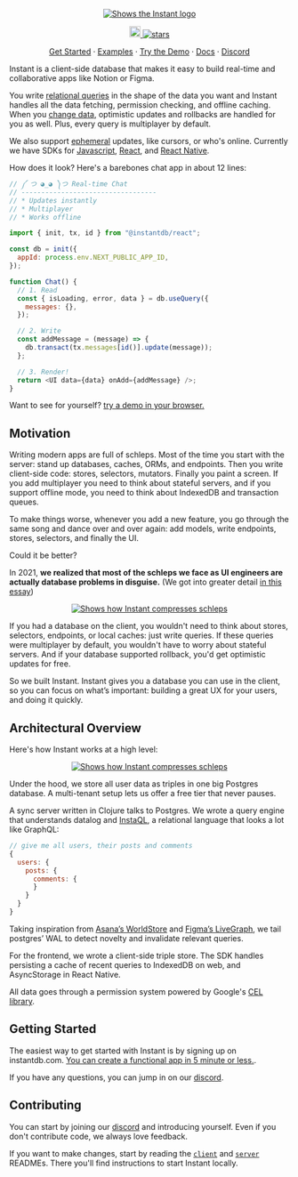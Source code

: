 <p align="center">
  <a href="https://instantdb.com/">
    <picture>
      <source media="(prefers-color-scheme: dark)" srcset="https://instantdb.com/readmes/logo_with_text_dark_mode.svg">
      <img alt="Shows the Instant logo" src="https://instantdb.com/readmes/logo_with_text_light_mode.svg">
    </picture>
  </a>
</p>

<p align="center">
  <a 
    href="https://discord.com/invite/VU53p7uQcE" >
    <img height=20 src="https://img.shields.io/discord/1031957483243188235" />
  </a>
  <a href="#">
    <img src="https://img.shields.io/github/stars/instantdb/instant" alt="stars">
  </a>
</p>

<p align="center">
   <a href="https://instantdb.com/docs">Get Started</a> · 
   <a href="https://instantdb.com/examples">Examples</a> · 
   <a href="https://instantdb.com/tutorial">Try the Demo</a> · 
   <a href="https://instantdb.com/docs">Docs</a> · 
   <a href="https://discord.com/invite/VU53p7uQcE">Discord</a>
<p>

Instant is a client-side database that makes it easy to build real-time and collaborative apps like Notion or Figma.

You write [relational queries](https://www.instantdb.com/docs/instaql) in the shape of the data you want and Instant handles all the data fetching, permission checking, and offline caching. When you [change data](https://www.instantdb.com/docs/instaml), optimistic updates and rollbacks are handled for you as well. Plus, every query is multiplayer by default.

We also support [ephemeral](https://www.instantdb.com/docs/presence-and-topics) updates, like cursors, or who's online. Currently we have SDKs for [Javascript](https://www.instantdb.com/docs/start-vanilla), [React](https://www.instantdb.com/docs/), and [React Native](https://www.instantdb.com/docs/start-rn).

How does it look? Here's a barebones chat app in about 12 lines:

```javascript
// ༼ つ ◕_◕ ༽つ Real-time Chat
// ----------------------------------
// * Updates instantly
// * Multiplayer
// * Works offline

import { init, tx, id } from "@instantdb/react";

const db = init({ 
  appId: process.env.NEXT_PUBLIC_APP_ID,
});

function Chat() {
  // 1. Read
  const { isLoading, error, data } = db.useQuery({
    messages: {},
  });

  // 2. Write
  const addMessage = (message) => {
    db.transact(tx.messages[id()].update(message));
  };

  // 3. Render!
  return <UI data={data} onAdd={addMessage} />;
}
```

Want to see for yourself? <a href="https://instantdb.com/tutorial">try a demo in your browser.</a>

## Motivation

Writing modern apps are full of schleps. Most of the time you start with the server: stand up databases, caches, ORMs, and endpoints. Then you write client-side code: stores, selectors, mutators. Finally you paint a screen. If you add multiplayer you need to think about stateful servers, and if you support offline mode, you need to think about IndexedDB and transaction queues.

To make things worse, whenever you add a new feature, you go through the same song and dance over and over again: add models, write endpoints, stores, selectors, and finally the UI.

Could it be better?

In 2021, **we realized that most of the schleps we face as UI engineers are actually database problems in disguise.** (We got into greater detail [in this essay](https://instantdb.com/essays/next_firebase))

<p align="center">
  <a href="#">
    <img alt="Shows how Instant compresses schleps" src="https://instantdb.com/readmes/compression.svg">
  </a>
</p>

If you had a database on the client, you wouldn't need to think about stores, selectors, endpoints, or local caches: just write queries. If these queries were multiplayer by default, you wouldn't have to worry about stateful servers. And if your database supported rollback, you'd get optimistic updates for free.

So we built Instant. Instant gives you a database you can use in the client, so you can focus on what’s important: building a great UX for your users, and doing it quickly.

## Architectural Overview

Here's how Instant works at a high level:

<p align="center">
  <a href="#">
    <img alt="Shows how Instant compresses schleps" src="https://instantdb.com/readmes/architecture.svg">
  </a>
</p>

Under the hood, we store all user data as triples in one big Postgres database. A multi-tenant setup lets us offer a free tier that never pauses.

A sync server written in Clojure talks to Postgres. We wrote a query engine that understands datalog and [InstaQL](https://www.instantdb.com/docs/instaql), a relational language that looks a lot like GraphQL:

```javascript
// give me all users, their posts and comments
{
  users: {
    posts: {
      comments: {
      }
    }
  }
}
```

Taking inspiration from [Asana’s WorldStore](https://asana.com/inside-asana/worldstore-distributed-caching-reactivity-part-1) and [Figma’s LiveGraph](https://www.figma.com/blog/how-figmas-multiplayer-technology-works/#syncing-object-properties), we tail postgres’ WAL to detect novelty and invalidate relevant queries.

For the frontend, we wrote a client-side triple store. The SDK handles persisting a cache of recent queries to IndexedDB on web, and AsyncStorage in React Native.

All data goes through a permission system powered by Google's [CEL library](https://github.com/google/cel-java).

## Getting Started

The easiest way to get started with Instant is by signing up on instantdb.com. [You can create a functional app in 5 minute or less.](https://instantdb.com/docs).

If you have any questions, you can jump in on our [discord](https://discord.com/invite/VU53p7uQcE).

## Contributing

You can start by joining our [discord](https://discord.com/invite/VU53p7uQcE) and introducing yourself. Even if you don't contribute code, we always love feedback.

If you want to make changes, start by reading the [`client`](./client/) and [`server`](./server/) READMEs. There you'll find instructions to start Instant locally.
